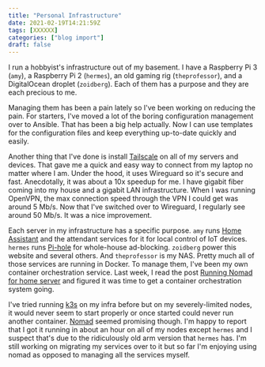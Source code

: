 ```yaml
---
title: "Personal Infrastructure"
date: 2021-02-19T14:21:59Z
tags: [XXXXXX]
categories: ["blog import"]
draft: false
---
```

 
I run a hobbyist's infrastructure out of my basement.  I have a Raspberry Pi 3 (`amy`), a Raspberry Pi 2 (`hermes`), an old gaming rig (`theprofessor`), and a DigitalOcean droplet (`zoidberg`).  Each of them has a purpose and they are each precious to me.

Managing them has been a pain lately so I've been working on reducing the pain.  For starters, I've moved a lot of the boring configuration management over to Ansible.  That has been a big help actually.  Now I can use templates for the configuration files and keep everything up-to-date quickly and easily.

Another thing that I've done is install [Tailscale](https://tailscale.com/) on all of my servers and devices.  That gave me a quick and easy way to connect from my laptop no matter where I am.  Under the hood, it uses Wireguard so it's secure and fast.  Anecdotally, it was about a 10x speedup for me.  I have gigabit fiber coming into my house and a gigabit LAN infrastructure.  When I was running OpenVPN, the max connection speed through the VPN I could get was around 5 Mb/s.  Now that I've switched over to Wireguard, I regularly see around 50 Mb/s.  It was a nice improvement.

Each server in my infrastructure has a specific purpose.  `amy` runs [Home Assistant](https://www.home-assistant.io/) and the attendant services for it for local control of IoT devices.  `hermes` runs [Pi-hole](https://pi-hole.net/) for whole-house ad-blocking.  `zoidberg` power this website and several others.  And `theprofessor` is my NAS.  Pretty much all of those services are running in Docker.  To manage them, I've been my own container orchestration service.  Last week, I read the post [Running Nomad for home server](https://mrkaran.dev/posts/home-server-nomad/) and figured it was time to get a container orchestration system going.

I've tried running [k3s](https://k3s.io/) on my infra before but on my severely-limited nodes, it would never seem to start properly or once started could never run another container.  [Nomad](https://www.nomadproject.io/) seemed promising though.  I'm happy to report that I got it running in about an hour on all of my nodes except `hermes` and I suspect that's due to the ridiculously old arm version that `hermes` has.  I'm still working on migrating my services over to it but so far I'm enjoying using nomad as opposed to managing all the services myself.
